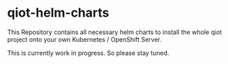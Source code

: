 # qiot-helm-charts

This Repository contains all necessary helm charts to install the whole qiot project onto your own Kubernetes / OpenShift Server.

This is currently work in progress. So please stay tuned.
